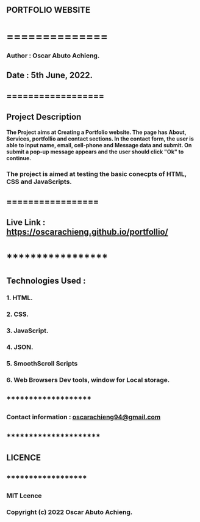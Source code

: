 ## PORTFOLIO WEBSITE 
# ==============

### Author :  Oscar Abuto Achieng.
## Date : 5th June, 2022.
####
##


## ==================


## Project Description


#### The Project aims at Creating a Portfolio website. The page has About, Services, portfollio and contact sections. In the contact form, the user is able to input name, email, cell-phone and Message data and submit. On submit a pop-up message appears and the user should click "Ok" to continue.
### The project is aimed at testing the basic conecpts of HTML, CSS and JavaScripts.


## =================

## Live Link : https://oscarachieng.github.io/portfollio/

# *****************

## Technologies Used : 
### 1. HTML.
### 2. CSS.
### 3. JavaScript.
### 4. JSON.
### 5. SmoothScroll Scripts
### 6. Web Browsers Dev tools, window for Local storage.


## *******************

### Contact information : oscarachieng94@gmail.com

## *********************

## LICENCE
## ******************
### MIT Lcence
### Copyright (c) 2022 Oscar Abuto Achieng.